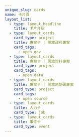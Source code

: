 ```yaml
---
unique_slug: cards
name: 卡片頁
layout_list:
  - type: layout_headline
    title: 卡片介紹
  - type: layout_cards
    card_type: project
    title: 專案卡 | 開放政府專案
    card_tags:
      - open gov
  - type: layout_cards
    title: 專案卡 | 開放資料專案
    card_type: project
    card_tags:
      - open data
  - type: layout_cards
    title: 專案卡 | 開放原始碼專案
    card_type: project
    card_tags:
      - open source
  - type: layout_cards
    title: 人力卡
    card_type: job
  - type: layout_cards
    title: 事件卡
    card_type: event
---
```


